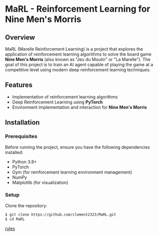 # MaRL - Reinforcement Learning for Nine Men's Morris

## Overview
MaRL (Marelle Reinforcement Learning) is a project that explores the application of reinforcement learning algorithms to solve the board game **Nine Men's Morris** (also known as "Jeu du Moulin" or "La Marelle"). The goal of this project is to train an AI agent capable of playing the game at a competitive level using modern deep reinforcement learning techniques.

## Features
- Implementation of reinforcement learning algorithms
- Deep Reinforcement Learning using **PyTorch**
- Environment implementation and interaction for **Nine Men's Morris**

## Installation
### Prerequisites
Before running the project, ensure you have the following dependencies installed:

- Python 3.8+
- PyTorch
- Gym (for reinforcement learning environment management)
- NumPy
- Matplotlib (for visualization)

### Setup
Clone the repository:

```sh
$ git clone https://github.com/clement2323/MaRL.git
$ cd MaRL
```
[rules](https://en.wikipedia.org/wiki/Nine_men%27s_morris)
